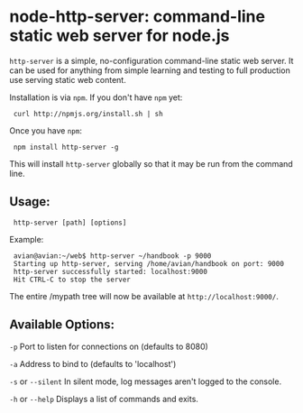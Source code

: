 # node-http-server: command-line static web server for node.js

`http-server` is a simple, no-configuration command-line static web server.  It can be used for anything from simple learning and testing to full production use serving static web content.

Installation is via `npm`.  If you don't have `npm` yet:

     curl http://npmjs.org/install.sh | sh
     
Once you have `npm`:

     npm install http-server -g
     
This will install `http-server` globally so that it may be run from the command line.

## Usage:

     http-server [path] [options]

Example:

     avian@avian:~/web$ http-server ~/handbook -p 9000
     Starting up http-server, serving /home/avian/handbook on port: 9000
     http-server successfully started: localhost:9000
     Hit CTRL-C to stop the server 
     
The entire /mypath tree will now be available at `http://localhost:9000/`.  



## Available Options:

`-p` Port to listen for connections on (defaults to 8080)

`-a` Address to bind to (defaults to 'localhost')

`-s` or `--silent` In silent mode, log messages aren't logged to the console.

`-h` or `--help` Displays a list of commands and exits.


